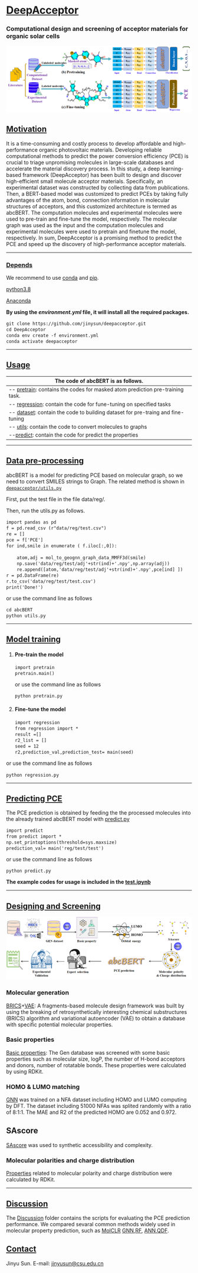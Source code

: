# <u>DeepAcceptor</u>

### **Computational design and screening of acceptor materials for organic solar cells**

![workflow](workflow.jpg)

## <u>Motivation</u>

It is a time-consuming and costly process to develop affordable and high-performance organic photovoltaic materials. Developing reliable computational methods to predict the power conversion efficiency (PCE) is crucial to triage unpromising molecules in large-scale databases and accelerate the material discovery process. In this study, a deep learning-based framework (DeepAcceptor) has been built to design and discover high-efficient small molecule acceptor materials. Specifically, an experimental dataset was constructed by collecting data from publications. Then, a BERT-based model was customized to predict PCEs by taking fully advantages of the atom, bond, connection information in molecular structures of acceptors, and this customized architecture is termed as abcBERT. The computation molecules and experimental molecules were used to pre-train and fine-tune the model, respectively. The molecular graph was used as the input and the computation molecules and experimental molecules were used to pretrain and finetune the model, respectively. In sum, DeepAcceptor is a promising method to predict the PCE and speed up the discovery of high-performance acceptor materials.

------



### <u>Depends</u>

We recommend to use [conda](https://conda.io/docs/user-guide/install/download.html) and [pip](https://pypi.org/project/pip/).

[python3.8](https://www.python.org/download) 		

[Anaconda](https://www.anaconda.com/)

**By using the *environment.yml* file, it will install all the required packages.**

```
git clone https://github.com/jinysun/deepacceptor.git
cd DeepAcceptor
conda env create -f environment.yml
conda activate deepacceptor
```

------

## <u>Usage</u>

| The code of abcBERT is as follows.                           |
| ------------------------------------------------------------ |
| -- [pretrain](https://github.com/JinYSun/DeepAcceptor/blob/master/abcBERT/pretrain.py): contains the codes for masked atom prediction pre-training task. |
| -- [regression](https://github.com/JinYSun/DeepAcceptor/blob/master/abcBERT/regression.py): contain the code for fune-tuning on specified tasks |
| -- [dataset](https://github.com/JinYSun/DeepAcceptor/blob/master/abcBERT/dataset.py): contain the code to building dataset for pre-traing and fine-tuning |
| -- [utils](https://github.com/JinYSun/DeepAcceptor/blob/master/abcBERT/utils.py): contain the code to convert molecules to graphs |
| --[predict](https://github.com/JinYSun/DeepAcceptor/blob/master/abcBERT/predict.py): contain the code for predict the properties |

------



## <u>Data pre-processing</u>

abcBERT is a model for predicting PCE based on molecular graph,  so we need to convert SMILES strings to Graph. The related method is  shown in [`deepacceptor/utils.py`](https://github.com/JinYSun/DeepAcceptor/blob/master/abcBERT/utils.py)

First, put the test file in the file data/reg/.

Then, run the utils.py as follows.

    import pandas as pd 
    f = pd.read_csv (r"data/reg/test.csv")
    re = []
    pce = f['PCE']
    for ind,smile in enumerate ( f.iloc[:,0]):
        
        atom,adj = mol_to_geognn_graph_data_MMFF3d(smile)
        np.save('data/reg/test/adj'+str(ind)+'.npy',np.array(adj))
        re.append([atom,'data/reg/test/adj'+str(ind)+'.npy',pce[ind] ])
    r = pd.DataFrame(re)
    r.to_csv('data/reg/test/test.csv')
    print('Done!')

or use the command line as follows

```
cd abcBERT
python utils.py
```

------



## <u>Model training</u>

1. #### Pre-train the model

   ```
   import pretrain
   pretrain.main()
   ```

   or use the command line as follows

   ```
   python pretrain.py
   ```

   

2. #### Fine-tune the model

       import regression
       from regression import *
       result =[]
       r2_list = []
       seed = 12
       r2,prediction_val,prediction_test= main(seed)

or use the command line as follows

`python regression.py`

------



## <u>Predicting PCE</u>

The PCE prediction is obtained by feeding the the processed molecules into the already trained abcBERT model with [predict.py](https://github.com/JinYSun/DeepAcceptor/blob/master/abcBERT/predict.py) 

    import predict
    from predict import *
    np.set_printoptions(threshold=sys.maxsize)
    prediction_val= main('reg/test/test')

or use the command line as follows

```
python predict.py
```

**The example codes for usage is included in the [test.ipynb](https://github.com/JinYSun/DeepAcceptor/blob/master/abcBERT/test.ipynb)**

------



## <u>Designing and Screening</u>

![screen](screen/screen.jpg)

### Molecular generation

[BRICS](https://github.com/JinYSun/DeepAcceptor/blob/master/screen/general.py)+[VAE](https://github.com/JinYSun/DeepAcceptor/tree/master/screen/vae): A fragments-based molecule design framework was built by using the  breaking of retrosynthetically interesting chemical substructures  (BRICS) algorithm and variational autoencoder (VAE) to obtain a database with specific potential molecular properties. 

### Basic properties

[Basic properties](https://github.com/JinYSun/DeepAcceptor/blob/master/screen/properties.py): The Gen database was screened with some basic properties such as molecular size, log*P*, the number of H-bond acceptors and donors, number of rotatable bonds. These properties were calculated by using RDKit. 

### HOMO & LUMO matching

[GNN](https://github.com/JinYSun/DeepAcceptor/tree/master/screen/HOMO_LUMO) was trained on a NFA dataset including HOMO and LUMO  computing by DFT. The dataset including 51000 NFAs was splited randomly  with a ratio of 8:1:1. The MAE and R2 of the predicted HOMO are 0.052  and 0.972. 

## SAscore

[SAscore](https://github.com/JinYSun/DeepAcceptor/tree/master/screen/SAscore)  was used to synthetic accessibility and complexity. 

### **Molecular polarities and charge distribution**

[Properties](https://github.com/JinYSun/DeepAcceptor/blob/master/screen/properties.py) related to molecular polarity and charge distribution were calculated by RDKit. 

------



## <u>Discussion</u> 

The [Discussion](https://github.com/JinYSun/Deepacceptor/tree/main/discussion) folder contains the scripts for evaluating the PCE prediction performance.  We compared sevaral common methods widely used in molecular property prediction, such as [MolCLR](https://github.com/JinYSun/DeepAcceptor/blob/main/discussion/MolCLR.py) [GNN](https://github.com/JinYSun/DeepAcceptor/blob/main/discussion/GNN.py),[RF](https://github.com/JinYSun/DeepAcceptor/blob/main/discussion/RF.py), [ANN](https://github.com/JinYSun/Deepacceptor/blob/main/discussion/ANN.py),[QDF](https://github.com/JinYSun/DeepAcceptor/blob/main/discussion/QDF.py).

## <u>Contact</u>

Jinyu Sun. E-mail: [jinyusun@csu.edu.cn](mailto:jinyusun@csu.edu.cn)
